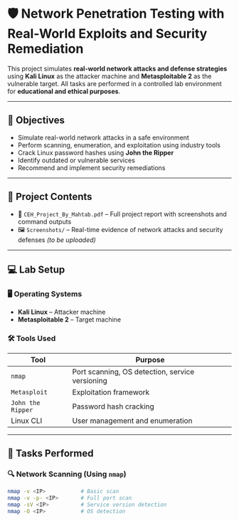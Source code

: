 # 🛡️ Network Penetration Testing with Real-World Exploits and Security Remediation

This project simulates **real-world network attacks and defense strategies** using **Kali Linux** as the attacker machine and **Metasploitable 2** as the vulnerable target. All tasks are performed in a controlled lab environment for **educational and ethical purposes**.

---

## 🎯 Objectives

- Simulate real-world network attacks in a safe environment  
- Perform scanning, enumeration, and exploitation using industry tools  
- Crack Linux password hashes using **John the Ripper**  
- Identify outdated or vulnerable services  
- Recommend and implement security remediations  

---

## 📂 Project Contents

- 📄 `CEH_Project_By_Mahtab.pdf` – Full project report with screenshots and command outputs  
- 🖼️ `Screenshots/` – Real-time evidence of network attacks and security defenses *(to be uploaded)*

---

## 💻 Lab Setup

### 🖥️ Operating Systems

- **Kali Linux** – Attacker machine  
- **Metasploitable 2** – Target machine  

### 🛠️ Tools Used

| Tool              | Purpose                                   |
|-------------------|-------------------------------------------|
| `nmap`            | Port scanning, OS detection, service versioning |
| `Metasploit`      | Exploitation framework                   |
| `John the Ripper` | Password hash cracking                   |
| Linux CLI         | User management and enumeration           |

---

## 🚀 Tasks Performed

### 🔍 Network Scanning (Using `nmap`)

```bash
nmap -v <IP>           # Basic scan  
nmap -v -p- <IP>       # Full port scan  
nmap -sV <IP>          # Service version detection  
nmap -O <IP>           # OS detection  

